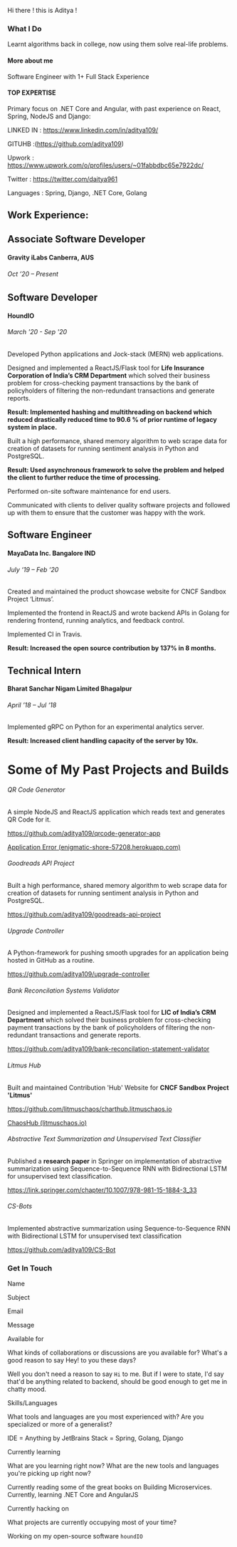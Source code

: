 Hi there ! this is Aditya !

### What I Do

Learnt algorithms back in college, now using them solve real-life problems.

#### More about me

Software Engineer with 1+ Full Stack Experience

#### TOP EXPERTISE

Primary focus on .NET Core and Angular, with past experience on React, Spring, NodeJS and Django:

LINKED IN : https://www.linkedin.com/in/aditya109/

GITUHB :(https://github.com/aditya109)

Upwork : https://www.upwork.com/o/profiles/users/~01fabbdbc65e7922dc/

Twitter : https://twitter.com/daitya961

Languages : Spring, Django, .NET Core, Golang

## Work Experience: 

## Associate Software Developer

#### Gravity iLabs Canberra, AUS

###### *Oct ’20 – Present*

## Software Developer

#### HoundIO

###### *March '20 - Sep '20*

Developed Python applications and Jock-stack (MERN) web applications.

Designed and implemented a ReactJS/Flask tool for **Life Insurance Corporation of India’s CRM Department** which solved their business problem for cross-checking payment transactions by the bank of policyholders of filtering the non-redundant transactions and generate reports.

**Result: Implemented hashing and multithreading on backend which reduced drastically reduced time to 90.6 % of prior runtime of legacy system in place.**

Built a high performance, shared memory algorithm to web scrape data for creation of datasets for running sentiment analysis in Python and PostgreSQL.

**Result: Used asynchronous framework to solve the problem and helped the client to further reduce the time of processing.**

Performed on-site software maintenance for end users.

Communicated with clients to deliver quality software projects and followed up with them to ensure that the customer was happy with the work.

## Software Engineer

#### MayaData Inc. Bangalore IND

###### *July ‘19 – Feb ‘20*

Created and maintained the product showcase website for CNCF Sandbox Project ‘Litmus’.

Implemented the frontend in ReactJS and wrote backend APIs in Golang for rendering frontend, running analytics, and feedback control.

Implemented CI in Travis.

**Result: Increased the open source contribution by 137% in 8 months.**

## Technical Intern

#### Bharat Sanchar Nigam Limited Bhagalpur

###### *April ’18 – Jul ‘18*

Implemented gRPC on Python for an experimental analytics server.

**Result: Increased client handling capacity of the server by 10x.**

# Some of My Past Projects and Builds

###### QR Code Generator

A simple NodeJS and ReactJS application which reads text and generates QR Code for it.

https://github.com/aditya109/qrcode-generator-app

[Application Error (enigmatic-shore-57208.herokuapp.com)](https://enigmatic-shore-57208.herokuapp.com/)

###### Goodreads API Project

Built a high performance, shared memory algorithm to web scrape data for creation of datasets for running sentiment analysis in Python and PostgreSQL.

https://github.com/aditya109/goodreads-api-project

###### Upgrade Controller

A Python-framework for pushing smooth upgrades for an application being hosted in GitHub as a routine.

https://github.com/aditya109/upgrade-controller

###### Bank Reconcilation Systems Validator

Designed and implemented a ReactJS/Flask tool for **LIC of India’s CRM Department** which solved their business problem for cross-checking payment transactions by the bank of policyholders of filtering the non-redundant transactions and generate reports.

https://github.com/aditya109/bank-reconcilation-statement-validator

###### Litmus Hub

Built and maintained Contribution 'Hub' Website for **CNCF Sandbox Project 'Litmus'**

https://github.com/litmuschaos/charthub.litmuschaos.io

[ChaosHub (litmuschaos.io)](https://hub.litmuschaos.io/)

###### Abstractive Text Summarization and Unsupervised Text Classifier

Published a **research paper** in Springer on implementation of abstractive summarization using Sequence-to-Sequence RNN with Bidirectional LSTM for unsupervised text classification.

https://link.springer.com/chapter/10.1007/978-981-15-1884-3_33

###### CS-Bots

Implemented abstractive summarization using Sequence-to-Sequence RNN with Bidirectional LSTM for unsupervised text classification

https://github.com/aditya109/CS-Bot

### Get In Touch

Name 

Subject 

Email 

Message 

Available for

What kinds of collaborations or discussions are you available for? What's a good reason to say Hey! to you these days?

Well you don't need a reason to say `Hi` to me. But if I were to state, I'd say that'd be anything related to backend, should be good enough to get me in chatty mood.

Skills/Languages

What tools and languages are you most experienced with? Are you specialized or more of a generalist?

IDE = Anything by JetBrains
Stack = Spring, Golang, Django

Currently learning

What are you learning right now? What are the new tools and languages you're picking up right now?

Currently reading some of the great books on Building Microservices. Currently, learning .NET Core and AngularJS 

Currently hacking on

What projects are currently occupying most of your time?

Working on my open-source software `houndIO`